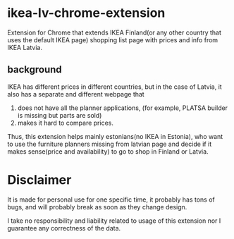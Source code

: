 # ikea-lv-chrome-extension

Extension for Chrome that extends IKEA Finland(or any other country that uses the default IKEA page) shopping list 
page with prices and info from IKEA Latvia.

## background

IKEA has different prices in different countries, but in the case of Latvia, it also has a separate and different webpage that
  1. does not have all the planner applications, (for example, PLATSA builder is missing but parts are sold)
  2. makes it hard to compare prices.
  
Thus, this extension helps mainly estonians(no IKEA in Estonia), who want to use the furniture planners missing from latvian page and decide if it makes sense(price and availability) to go to shop in Finland or Latvia.


# Disclaimer

It is made for personal use for one specific time, it probably has tons of bugs, and will probably break as soon as they change design. 

I take no responsibility and liability related to usage of this extension nor I guarantee any correctness of the data.
